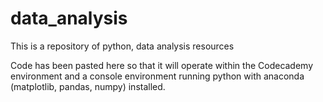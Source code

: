 # data_analysis
This is a repository of python, data analysis resources

Code has been pasted here so that it will operate within the Codecademy environment and a console environment running python with anaconda (matplotlib, pandas, numpy) installed.
